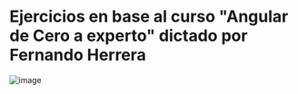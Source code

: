 # Ejercicios en base al curso "Angular de Cero a experto" dictado por Fernando Herrera

![image](https://user-images.githubusercontent.com/50063082/145129315-d864f3e3-d6e8-4538-8ed5-1d95e6b2f7ae.png)

